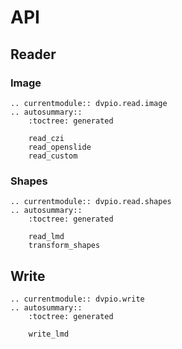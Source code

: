 # API

## Reader

### Image

```{eval-rst}
.. currentmodule:: dvpio.read.image
.. autosummary::
    :toctree: generated

    read_czi
    read_openslide
    read_custom
```

### Shapes

```{eval-rst}
.. currentmodule:: dvpio.read.shapes
.. autosummary::
    :toctree: generated

    read_lmd
    transform_shapes
```

## Write

```{eval-rst}
.. currentmodule:: dvpio.write
.. autosummary::
    :toctree: generated

    write_lmd
```
